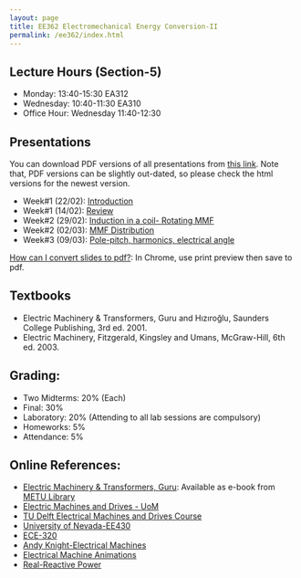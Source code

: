 ```yaml
---
layout: page
title: EE362 Electromechanical Energy Conversion-II
permalink: /ee362/index.html
---
```


## Lecture Hours (Section-5)
- Monday:	13:40-15:30 EA312
- Wednesday: 10:40-11:30 EA310
- Office Hour: Wednesday 11:40-12:30

## Presentations

You can download PDF versions of all presentations from [this link](https://www.dropbox.com/s/27owgopll991p83/ee362_presentations.zip?dl=1). Note that, PDF versions can be slightly out-dated, so please check the html versions for the newest version.


- Week#1 (22/02): [Introduction](/presentations/ee362_intro.html)
- Week#1 (14/02): [Review](/presentations/ee362_review.html)
- Week#2 (29/02): [Induction in a coil- Rotating MMF](/presentations/ee362_induction.html)
- Week#2 (02/03): [MMF Distribution](/presentations/ee362_mmf_distribution.html)
- Week#3 (09/03): [Pole-pitch, harmonics, electrical angle](/presentations/ee362_pole_pitch.html)

<!---
- Week#4 (09/03): [Winding Factors, Rotating MMF](/presentations/ee362_rotating_mmf.html)
- Week#4 (11/03): [Example](/presentations/ee362_rotating_mmf_example.html)
- Week#5 (16/03): [Example-2](/presentations/ee362_mmf_exercise.html)
- Week#5 (18/03): [Induction Motors](/presentations/ee362_induction_motors.html)
- Week#6 (23/03): [Equivalent Circuit of Induction Motors](/presentations/ee362_induction_motor_equivalent_circuit.html)
- Week#6 (25/03): [Power Flow of Induction Motors](/presentations/ee362_induction_motor_power_torque.html)
- Week#7 (30/03): [Torque in Induction Motors](/presentations/ee362_induction_motor_torque_curve.html)
- Week#7 (01/04): [Starting Current in Induction Motors](/presentations/ee362_induction_motor_starting_current.html)
- Week#8 (08/04): [Operation Modes](/presentations/ee362_induction_motor_control.html)
- Week#8 (08/04): [Recitation Hour](/presentations/ee362_recitation.html)
- Week#9 (13/04): [Speed Control - Synchronous Machines](/presentations/ee362_induction_VF_synchronous_motors.html)
- Week#9 (15/04): [Synchronous Machines](/presentations/ee362_synchronous_motors.html)
- Week#10 (20/04): [Synchronous Machine Equivalent Circuit](/presentations/ee362_synchronous_equivalent.html)
- Week#10 (22/04): [Synchronous Generator Voltage Regulation](/presentations/ee362_synchronous_voltage_regulation.html)
- Week#11 (27/04): [Synchronous Machine Operating Modes](/presentations/ee362_synchronous_parallel_power.html)
- Week#11 (29/04): [Synchronous Machine V-curves, Power-Torque Relation](/presentations/ee362_synchronous_v_curves.html)
- Week#12 (04/05): [Salient Pole Synchronous Machines](/presentations/ee362_power_salient.html)
- Week#13 (11/05): [Synchronous Machine Exercises](/presentations/ee362_synch_problems.html)
- Week#13 (13/05): [Single Phase Induction Motors](/presentations/ee362_single_phase_induction.html)
- Week#14 (13/05): [Recitation Hour](/presentations/ee362_recitation2.html)
-->

[How can I convert slides to pdf?](https://github.com/gnab/remark/issues/50): In Chrome, use print preview then save to pdf.


## Textbooks
- Electric Machinery & Transformers, Guru and Hızıroğlu, Saunders College Publishing, 3rd ed. 2001.
- Electric Machinery, Fitzgerald, Kingsley and Umans, McGraw-Hill, 6th ed. 2003.

## Grading:

- Two Midterms: 20% (Each)
- Final: 30%
- Laboratory: 20% (Attending to all lab sessions are compulsory)
- Homeworks: 5%
- Attendance: 5%

## Online References:
- [Electric Machinery & Transformers, Guru](http://library.metu.edu.tr/search~S4?/aguru/aguru/1,20,35,B/l856~b1417325&FF=aguru+bhag+s&4,,4,1,0/indexsort=-): Available as e-book from [METU Library](http://library.metu.edu.tr/search~S4?/aguru/aguru/1%2C20%2C35%2CB/frameset&FF=aguru+bhag+s&4%2C%2C4/indexsort=-)
- [Electric Machines and Drives - UoM](http://cusp.umn.edu/electric_drives.php)
- [TU Delft Electrical Machines and Drives Course](http://ocw.tudelft.nl/courses/master-electrical-engineering/electrical-machines-and-drives/lectures/)
- [University of Nevada-EE430](http://www.egr.unlv.edu/~eebag/teaching.html)
- [ECE-320](http://www.egr.msu.edu/~fzpeng/ECE320/)
- [Andy Knight-Electrical Machines](http://people.ucalgary.ca/~aknigh/electrical_machines/fundamentals/f_ac.html)
- [Electrical Machine Animations](http://www.ece.umn.edu/users/riaz/animations/listanimations.html)
- [Real-Reactive Power](https://docs.google.com/spreadsheets/d/1UWq0nwKNa3m12aX-A91ea0HT4p0vRpfnZPuwFDwHvIQ/edit?usp=sharing)
